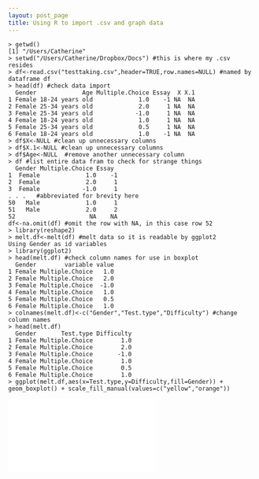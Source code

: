 ```yaml
---
layout: post_page
title: Using R to import .csv and graph data
---
```


	> getwd() 
	[1] "/Users/Catherine"  
	> setwd("/Users/Catherine/Dropbox/Docs") #this is where my .csv resides  
	> df<-read.csv("testtaking.csv",header=TRUE,row.names=NULL) #named by dataframe df  
	> head(df) #check data import  
      Gender             Age Multiple.Choice Essay  X X.1
	1 Female 18-24 years old             1.0    -1 NA  NA
	2 Female 25-34 years old             2.0     1 NA  NA
	3 Female 25-34 years old            -1.0     1 NA  NA
	4 Female 18-24 years old             1.0     1 NA  NA
	5 Female 25-34 years old             0.5     1 NA  NA
	6 Female 18-24 years old             1.0    -1 NA  NA
	> df$X<-NULL #clean up unnecessary columns  		
	> df$X.1<-NULL #clean up unnecessary columns  
	> df$Age<-NULL	#remove another unnecessary column  
	> df #list entire data fram to check for strange things  
      Gender Multiple.Choice Essay  
	1  Female             1.0    -1  
	2  Female             2.0     1  
	3  Female            -1.0     1  
	. . .	#abbreviated for brevity here  
	50   Male             1.0     1
	51   Male             2.0     2
	52                     NA    NA
	df<-na.omit(df) #omit the row with NA, in this case row 52  
	> library(reshape2)  
	> melt.df<-melt(df) #melt data so it is readable by ggplot2  
	Using Gender as id variables  
	> library(ggplot2)  
	> head(melt.df) #check column names for use in boxplot  
      Gender        variable value
	1 Female Multiple.Choice   1.0
	2 Female Multiple.Choice   2.0
	3 Female Multiple.Choice  -1.0
	4 Female Multiple.Choice   1.0
	5 Female Multiple.Choice   0.5
	6 Female Multiple.Choice   1.0
	> colnames(melt.df)<-c("Gender","Test.type","Difficulty") #change column names  
	> head(melt.df)  
      Gender       Test.type Difficulty
	1 Female Multiple.Choice        1.0
	2 Female Multiple.Choice        2.0
	3 Female Multiple.Choice       -1.0
	4 Female Multiple.Choice        1.0
	5 Female Multiple.Choice        0.5
	6 Female Multiple.Choice        1.0
	> ggplot(melt.df,aes(x=Test.type,y=Difficulty,fill=Gender)) + geom_boxplot() + scale_fill_manual(values=c("yellow","orange"))  


![Boxplot](/Users/Catherine/Dropbox/Blog/images/boxplot_test_gender.pdf)
